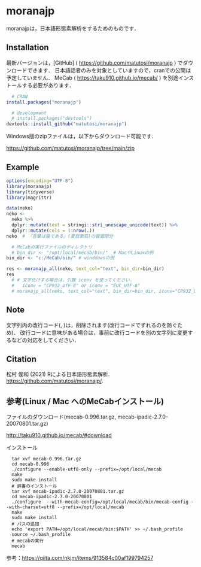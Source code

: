 
# moranajp

moranajpは，日本語形態素解析をするためのものです．

## Installation

最新バージョンは，\[GitHub\] ( <https://github.com/matutosi/moranajp> )
でダウンロードできます．
日本語話者のみを対象としていますので，cranでの公開は予定していません．
MeCab ( <https://taku910.github.io/mecab/> )
を別途インストールする必要があります．

``` r
  # CRAN
install.packages("moranajp")

  # development
  # install.packages("devtools")
devtools::install_github("matutosi/moranajp")
```

Windows版のzipファイルは，以下からダウンロード可能です．

<https://github.com/matutosi/moranajp/tree/main/zip>

## Example

``` r
options(encoding="UTF-8")
library(moranajp)
library(tidyverse)
library(magrittr)

data(neko)
neko <- 
  neko %>%
  dplyr::mutate(text = stringi::stri_unescape_unicode(text)) %>%
  dplyr::mutate(cols = 1:nrow(.))
neko  # 『吾輩は猫である』(夏目漱石)の冒頭部分

  # MeCabの実行ファイルのディレクトリ
  # bin_dir <- "/opt/local/mecab/bin/"  # MacやLinuxの例
bin_dir <- "c:/MeCab/bin/" # winddowsの例

res <- moranajp_all(neko, text_col="text", bin_dir=bin_dir)
res
  # # 文字化けする場合は，引数 iconv を使ってください．
  #   iconv = "CP932_UTF-8" or iconv = "EUC_UTF-8"
  # moranajp_all(neko, text_col="text", bin_dir=bin_dir, iconv="CP932_UTF-8")
```

## Note

文字列内の改行コード(,
)は，削除されます(改行コードでずれるのを防ぐため)．
改行コードに意味がある場合は，事前に改行コードを別の文字列に変更するなどの対応をしてください．

## Citation

松村 俊和 (2021) Rによる日本語形態素解析.
<https://github.com/matutosi/moranajp/>.

## 参考(Linux / Mac へのMeCabインストール)

ファイルのダウンロード(mecab-0.996.tar.gz,
mecab-ipadic-2.7.0-20070801.tar.gz)

<http://taku910.github.io/mecab/#download>

インストール

      tar xvf mecab-0.996.tar.gz
      cd mecab-0.996
      ./configure --enable-utf8-only --prefix=/opt/local/mecab
      make
      sudo make install
      # 辞書のインストール
      tar xvf mecab-ipadic-2.7.0-20070801.tar.gz
      cd mecab-ipadic-2.7.0-20070801
      ./configure  --with-mecab-config=/opt/local/mecab/bin/mecab-config --with-charset=utf8 --prefix=/opt/local/mecab
      make
      sudo make install
      # パスの追加
      echo 'export PATH=/opt/local/mecab/bin:$PATH' >> ~/.bash_profile
      source ~/.bash_profile
      # mecabの実行
      mecab

参考：<https://qiita.com/nkjm/items/913584c00af199794257>
